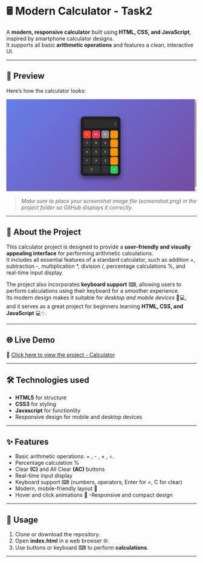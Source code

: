 # 🖩 Modern Calculator - Task2

A **modern, responsive calculator** built using **HTML, CSS, and JavaScript**, inspired by smartphone calculator designs.  
It supports all basic **arithmetic operations** and features a clean, interactive UI.

---

## 📸 Preview

Here’s how the calculator looks:

![Calculator Screenshot](https://github.com/AISHWARYA152/CodeAlpha_tasks/blob/8782ca78dfc7308cde8fa9d3b558fc146a39ebfe/Calculator/Screenshot%202025-09-01%20015827.png)

> *Make sure to place your screenshot image file (screenshot.png) in the project folder so GitHub displays it correctly.*

---

## 🔹 About the Project

This calculator project is designed to provide a **user-friendly and visually appealing interface** for performing arithmetic calculations.  
It includes all essential features of a standard calculator, such as addition +, subtraction -, multiplication *, division /, percentage calculations %, and real-time input display.  

The project also incorporates **keyboard support** ⌨, allowing users to perform calculations using their keyboard for a smoother experience.  
Its modern design makes it suitable for *desktop and mobile devices* 📱💻, and it serves as a great project for beginners learning **HTML, CSS, and JavaScript** 💻✨.

--- 

## 🌐 Live Demo  
🔗 [Click here to view the project - Calculator](https://aishwarya152.github.io/CodeAlpha_tasks/Calculator/)  

---

## 🛠 Technologies used 
 - **HTML5** for structure 
 - **CSS3** for styling
 - **Javascript** for functionlity
 - Responsive design for mobile and desktop devices

---
## ✨ Features

- Basic arithmetic operations: + , - , × , ÷.
- Percentage calculation %
- Clear **(C)** and All Clear **(AC)** buttons
- Real-time input display
- Keyboard support ⌨ (numbers, operators, Enter for =, C for clear)
- Modern, mobile-friendly layout 📱
- Hover and click animations 🎨 -Responsive and compact design
  
---

## 🚀 Usage

1. Clone or download the repository.
2. Open **index.html** in a web browser 🌐.
3. Use buttons or keyboard ⌨ to perform **calculations**.

---
